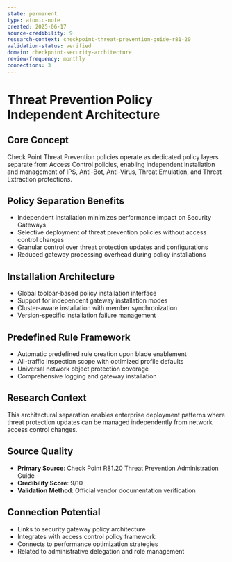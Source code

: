 ```yaml
---
state: permanent
type: atomic-note
created: 2025-06-17
source-credibility: 9
research-context: checkpoint-threat-prevention-guide-r81-20
validation-status: verified
domain: checkpoint-security-architecture
review-frequency: monthly
connections: 3
---
```


# Threat Prevention Policy Independent Architecture

## Core Concept
Check Point Threat Prevention policies operate as dedicated policy layers separate from Access Control policies, enabling independent installation and management of IPS, Anti-Bot, Anti-Virus, Threat Emulation, and Threat Extraction protections.

## Policy Separation Benefits
- Independent installation minimizes performance impact on Security Gateways
- Selective deployment of threat prevention policies without access control changes
- Granular control over threat protection updates and configurations
- Reduced gateway processing overhead during policy installations

## Installation Architecture
- Global toolbar-based policy installation interface
- Support for independent gateway installation modes
- Cluster-aware installation with member synchronization
- Version-specific installation failure management

## Predefined Rule Framework
- Automatic predefined rule creation upon blade enablement
- All-traffic inspection scope with optimized profile defaults
- Universal network object protection coverage
- Comprehensive logging and gateway installation

## Research Context
This architectural separation enables enterprise deployment patterns where threat protection updates can be managed independently from network access control changes.

## Source Quality
- **Primary Source**: Check Point R81.20 Threat Prevention Administration Guide
- **Credibility Score**: 9/10
- **Validation Method**: Official vendor documentation verification

## Connection Potential
- Links to security gateway policy architecture
- Integrates with access control policy framework
- Connects to performance optimization strategies
- Related to administrative delegation and role management